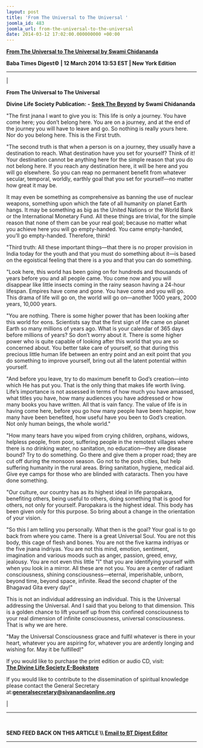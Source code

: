 ```yaml
---
layout: post
title: 'From The Universal to The Universal '
joomla_id: 483
joomla_url: from-the-universal-to-the-universal
date: 2014-03-12 17:02:00.000000000 +00:00
---
```

**[From The Universal to The Universal by Swami Chidananda](http://dlsusa.blogspot.com/2014/03/mar-152014-spiritual-message-for-day.html)**

**Baba Times Digest© | 12 March 2014 13:53 EST | New York Edition**

* * *

| 

**From The Universal to The Universal**

**Divine Life Society Publication: -** [**Seek The Beyond**](http://www.dlshq.org/messages/universal.htm) **by Swami Chidananda**

"The first jnana I want to give you is: This life is only a journey. You have come here; you don’t belong here. You are on a journey, and at the end of the journey you will have to leave and go. So nothing is really yours here. Nor do you belong here. This is the First truth.

"The second truth is that when a person is on a journey, they usually have a destination to reach. What destination have you set for yourself? Think of it! Your destination cannot be anything here for the simple reason that you do not belong here. If you reach any destination here, it will be here and you will go elsewhere. So you can reap no permanent benefit from whatever secular, temporal, worldly, earthly goal that you set for yourself—no matter how great it may be.

It may even be something as comprehensive as banning the use of nuclear weapons, something upon which the fate of all humanity on planet Earth hangs. It may be something as big as the United Nations or the World Bank or the International Monetary Fund. All these things are trivial, for the simple reason that none of them can be your real goal; because no matter what you achieve here you will go empty-handed. You came empty-handed, you’ll go empty-handed. Therefore, think!

"Third truth: All these important things—that there is no proper provision in India today for the youth and that you must do something about it—is based on the egoistical feeling that there is a you and that you can do something.

"Look here, this world has been going on for hundreds and thousands of years before you and all people came. You come now and you will disappear like little insects coming in the rainy season having a 24-hour lifespan. Empires have come and gone. You have come and you will go. This drama of life will go on, the world will go on—another 1000 years, 2000 years, 10,000 years.

"You are nothing. There is some higher power that has been looking after this world for eons. Scientists say that the first sign of life came on planet Earth so many millions of years ago. What is your calendar of 365 days before millions of years? So don’t worry about it. There is some higher power who is quite capable of looking after this world that you are so concerned about. You better take care of yourself, so that during this precious little human life between an entry point and an exit point that you do something to improve yourself, bring out all the latent potential within yourself.

"And before you leave, try to do maximum benefit to God’s creation—into which He has put you. That is the only thing that makes life worth living. Life’s importance is not assessed in terms of how much you have amassed, what titles you have, how many audiences you have addressed or how many books you have written. All that is vain fancy. The value of life is in having come here, before you go how many people have been happier, how many have been benefited, how useful have you been to God’s creation. Not only human beings, the whole world."

"How many tears have you wiped from crying children, orphans, widows, helpless people, from poor, suffering people in the remotest villages where there is no drinking water, no sanitation, no education—they are disease bound? Try to do something. Go there and give them a proper road; they are cut off during the monsoon season. Go not to the posh cities, but help suffering humanity in the rural areas. Bring sanitation, hygiene, medical aid. Give eye camps for those who are blinded with cataracts. Then you have done something.

"Our culture, our country has as its highest ideal in life paropakara, benefiting others, being useful to others, doing something that is good for others, not only for yourself. Paropakara is the highest ideal. This body has been given only for this purpose. So bring about a change in the orientation of your vision.

"So this I am telling you personally. What then is the goal? Your goal is to go back from where you came. There is a great Universal Soul. You are not this body, this cage of flesh and bones. You are not the five karma indriyas or the five jnana indriyas. You are not this mind, emotion, sentiment, imagination and various moods such as anger, passion, greed, envy, jealousy. You are not even this little "I" that you are identifying yourself with when you look in a mirror. All these are not you. You are a center of radiant consciousness, shining consciousness—eternal, imperishable, unborn, beyond time, beyond space, infinite. Read the second chapter of the Bhagavad Gita every day!"

This is not an individual addressing an individual. This is the Universal addressing the Universal. And I said that you belong to that dimension. This is a golden chance to lift yourself up from this confined consciousness to your real dimension of infinite consciousness, universal consciousness. That is why we are here.

"May the Universal Consciousness grace and fulfil whatever is there in your heart, whatever you are aspiring for, whatever you are ardently longing and wishing for. May it be fulfilled!"

  

If you would like to purchase the print edition or audio CD, visit:   
 **[The Divine Life Society E-Bookstore](http://www.dlshq.org/cgi-bin/store/commerce.cgi?category=krishnananda&cart_id=1394930528.401)**

If you would like to contribute to the dissemination of spiritual knowledge please contact the General Secretary at:**[](mailto:generalsecretary@sivanandaonline.org)[generalsecretary@sivanandaonline.org](mailto:generalsecretary@sivanandaonline.org)**



 |



* * *

[  
](http://en.wikipedia.org/wiki/Independence_Day_%28United_States%29)

**SEND FEED BACK ON THIS ARTICLE \\\ [Email to BT Digest Editor](mailto:thebabatimes@gmail.com)**

* * *



